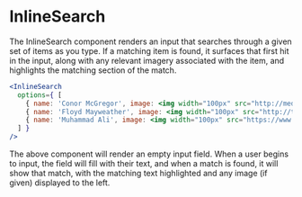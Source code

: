 # InlineSearch

The InlineSearch component renders an input that searches through a given set of items as you type. If a matching item is found, it surfaces that first hit in the input, along with any relevant imagery associated with the item, and highlights the matching section of the match.

```jsx
<InlineSearch
  options={ [
    { name: 'Conor McGregor', image: <img width="100px" src="http://media.ufc.tv/fighter_images/Conor_McGregor/205-McGREGOR_CONOR.png" /> },
    { name: 'Floyd Mayweather', image: <img width="100px" src="http://thesource.com/wp-content/uploads/2017/08/fm-e1433941678273.jpg" /> },
    { name: 'Muhammad Ali', image: <img width="100px" src="https://www.biography.com/.image/t_share/MTQ3NjYxMzk4NjkwNzY4NDkz/muhammad_ali_photo_by_stanley_weston_archive_photos_getty_482857506.jpg" /> }
  ] }
/>
```

The above component will render an empty input field. When a user begins to input, the field will fill with their text, and when a match is found, it will show that match, with the matching text highlighted and any image (if given) displayed to the left.
